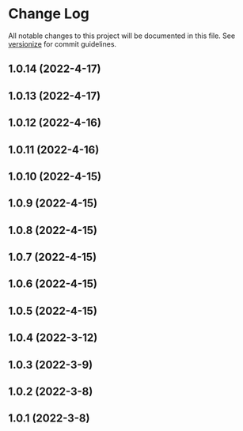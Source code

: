 # Change Log

All notable changes to this project will be documented in this file. See [versionize](https://github.com/versionize/versionize) for commit guidelines.

<a name="1.0.14"></a>
## 1.0.14 (2022-4-17)

<a name="1.0.13"></a>
## 1.0.13 (2022-4-17)

<a name="1.0.12"></a>
## 1.0.12 (2022-4-16)

<a name="1.0.11"></a>
## 1.0.11 (2022-4-16)

<a name="1.0.10"></a>
## 1.0.10 (2022-4-15)

<a name="1.0.9"></a>
## 1.0.9 (2022-4-15)

<a name="1.0.8"></a>
## 1.0.8 (2022-4-15)

<a name="1.0.7"></a>
## 1.0.7 (2022-4-15)

<a name="1.0.6"></a>
## 1.0.6 (2022-4-15)

<a name="1.0.5"></a>
## 1.0.5 (2022-4-15)

<a name="1.0.4"></a>
## 1.0.4 (2022-3-12)

<a name="1.0.3"></a>
## 1.0.3 (2022-3-9)

<a name="1.0.2"></a>
## 1.0.2 (2022-3-8)

<a name="1.0.1"></a>
## 1.0.1 (2022-3-8)

